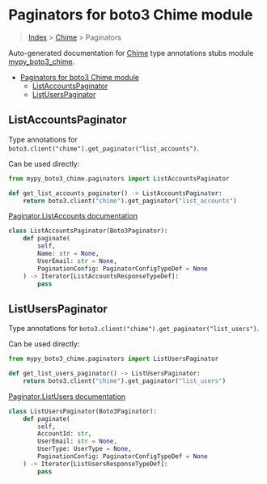 # Paginators for boto3 Chime module

> [Index](../index.md) > [Chime](./index.md) > Paginators

Auto-generated documentation for [Chime](https://boto3.amazonaws.com/v1/documentation/api/latest/reference/services/chime.html#Chime)
type annotations stubs module [mypy_boto3_chime](https://pypi.org/project/mypy-boto3-chime/).

- [Paginators for boto3 Chime module](#paginators-for-boto3-chime-module)
  - [ListAccountsPaginator](#listaccountspaginator)
  - [ListUsersPaginator](#listuserspaginator)

## ListAccountsPaginator

Type annotations for `boto3.client("chime").get_paginator("list_accounts")`.

Can be used directly:

```python
from mypy_boto3_chime.paginators import ListAccountsPaginator

def get_list_accounts_paginator() -> ListAccountsPaginator:
    return boto3.client("chime").get_paginator("list_accounts")
```

[Paginator.ListAccounts documentation](https://boto3.amazonaws.com/v1/documentation/api/latest/reference/services/chime.html#Chime.Paginator.ListAccounts)

```python
class ListAccountsPaginator(Boto3Paginator):
    def paginate(
        self,
        Name: str = None,
        UserEmail: str = None,
        PaginationConfig: PaginatorConfigTypeDef = None
    ) -> Iterator[ListAccountsResponseTypeDef]:
        pass
```
## ListUsersPaginator

Type annotations for `boto3.client("chime").get_paginator("list_users")`.

Can be used directly:

```python
from mypy_boto3_chime.paginators import ListUsersPaginator

def get_list_users_paginator() -> ListUsersPaginator:
    return boto3.client("chime").get_paginator("list_users")
```

[Paginator.ListUsers documentation](https://boto3.amazonaws.com/v1/documentation/api/latest/reference/services/chime.html#Chime.Paginator.ListUsers)

```python
class ListUsersPaginator(Boto3Paginator):
    def paginate(
        self,
        AccountId: str,
        UserEmail: str = None,
        UserType: UserType = None,
        PaginationConfig: PaginatorConfigTypeDef = None
    ) -> Iterator[ListUsersResponseTypeDef]:
        pass
```